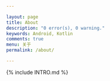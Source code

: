 ```yaml
---

layout: page
title: About
description: "0 error(s), 0 warning."
keywords: Android, Kotlin
comments: true
menu: 关于
permalink: /about/

---
```


{% include INTRO.md %}

